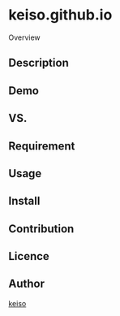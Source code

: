 keiso.github.io
====

Overview

## Description

## Demo

## VS.

## Requirement

## Usage

## Install

## Contribution

## Licence


## Author

[keiso](https://github.com/keiso)

